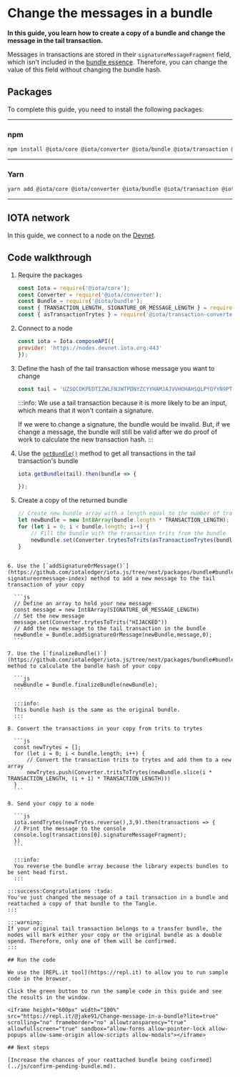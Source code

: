 # Change the messages in a bundle

**In this guide, you learn how to create a copy of a bundle and change the message in the tail transaction.**

Messages in transactions are stored in their `signatureMessageFragment` field, which isn't included in the [bundle essence](root://getting-started/0.1/transactions/bundles.md#bundle-essence). Therefore, you can change the value of this field without changing the bundle hash.

## Packages

To complete this guide, you need to install the following packages:

--------------------
### npm
```bash
npm install @iota/core @iota/converter @iota/bundle @iota/transaction @iota/transaction-converter
```
---
### Yarn
```bash
yarn add @iota/core @iota/converter @iota/bundle @iota/transaction @iota/transaction-converter
```
--------------------

## IOTA network

In this guide, we connect to a node on the [Devnet](root://getting-started/0.1/network/iota-networks.md#devnet).

## Code walkthrough

1. Require the packages

    ```js
    const Iota = require('@iota/core');
    const Converter = require('@iota/converter');
    const Bundle = require('@iota/bundle');
    const { TRANSACTION_LENGTH, SIGNATURE_OR_MESSAGE_LENGTH } = require('@iota/transaction');
    const { asTransactionTrytes } = require('@iota/transaction-converter');
    ```

2. Connect to a node

    ```js
    const iota = Iota.composeAPI({
    provider: 'https://nodes.devnet.iota.org:443'
    });
    ```

3. Define the hash of the tail transaction whose message you want to change

    ```js
    const tail = 'UZSQCOKPEDTIZWLFNJWTPDNYZCYYHAMJAJVVHOHAHSQLPYOYYN9PT9DN9OOCESNS9RPYFIESTOCGCL999'
    ```

    :::info:
    We use a tail transaction because it is more likely to be an input, which means that it won't contain a signature.

    If we were to change a signature, the bundle would be invalid. But, if we change a message, the bundle will still be valid after we do proof of work to calculate the new transaction hash.
    :::

4. Use the [`getBundle()`](https://github.com/iotaledger/iota.js/blob/next/api_reference.md#module_core.getBundle) method to get all transactions in the tail transaction's bundle

    ```js
    iota.getBundle(tail).then(bundle => {

    });
    ```

5. Create a copy of the returned bundle

    ```js
    // Create new bundle array with a length equal to the number of transactions in the bundle
    let newBundle = new Int8Array(bundle.length * TRANSACTION_LENGTH);
    for (let i = 0; i < bundle.length; i++) {
        // Fill the bundle with the transaction trits from the bundle
        newBundle.set(Converter.trytesToTrits(asTransactionTrytes(bundle[i])), i * TRANSACTION_LENGTH);
    }
  ```

6. Use the [`addSignatureOrMessage()`](https://github.com/iotaledger/iota.js/tree/next/packages/bundle#bundleaddsignatureormessagebundle-signatureormessage-index) method to add a new message to the tail transaction of your copy

    ```js
    // Define an array to hold your new message
    const message = new Int8Array(SIGNATURE_OR_MESSAGE_LENGTH)
    // Set the new message
    message.set(Converter.trytesToTrits("HIJACKED"))
    // Add the new message to the tail transaction in the bundle
    newBundle = Bundle.addSignatureOrMessage(newBundle,message,0);
    ```

7. Use the [`finalizeBundle()`](https://github.com/iotaledger/iota.js/tree/next/packages/bundle#bundlefinalizebundlebundle) method to calculate the bundle hash of your copy

    ```js
    newBundle = Bundle.finalizeBundle(newBundle);
    ```

    :::info:
    This bundle hash is the same as the original bundle.
    :::

8. Convert the transactions in your copy from trits to trytes

    ```js
    const newTrytes = [];
    for (let i = 0; i < bundle.length; i++) {
        // Convert the transaction trits to trytes and add them to a new array
        newTrytes.push(Converter.tritsToTrytes(newBundle.slice(i * TRANSACTION_LENGTH, (i + 1) * TRANSACTION_LENGTH)))
    }
    ```

9. Send your copy to a node

    ```js
    iota.sendTrytes(newTrytes.reverse(),3,9).then(transactions => {
    // Print the message to the console
    console.log(transactions[0].signatureMessageFragment);
    })
    ```

    :::info:
    You reverse the bundle array because the library expects bundles to be sent head first.
    :::

:::success:Congratulations :tada:
You've just changed the message of a tail transaction in a bundle and reattached a copy of that bundle to the Tangle.
:::

:::warning:
If your original tail transaction belongs to a transfer bundle, the nodes will mark either your copy or the original bundle as a double spend. Therefore, only one of them will be confirmed.
:::

## Run the code

We use the [REPL.it tool](https://repl.it) to allow you to run sample code in the browser.

Click the green button to run the sample code in this guide and see the results in the window.

<iframe height="600px" width="100%" src="https://repl.it/@jake91/Change-message-in-a-bundle?lite=true" scrolling="no" frameborder="no" allowtransparency="true" allowfullscreen="true" sandbox="allow-forms allow-pointer-lock allow-popups allow-same-origin allow-scripts allow-modals"></iframe>

## Next steps

[Increase the chances of your reattached bundle being confirmed](../js/confirm-pending-bundle.md).